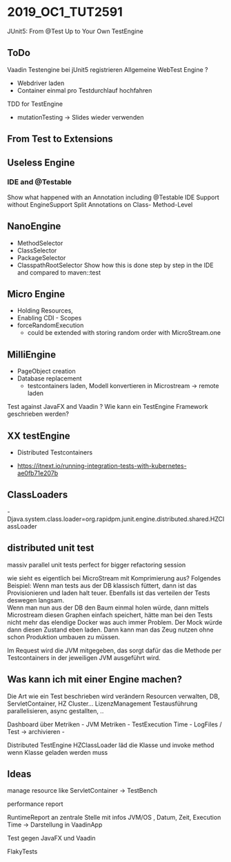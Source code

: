 # 2019_OC1_TUT2591
JUnit5: From @Test Up to Your Own TestEngine

## ToDo

Vaadin Testengine bei jUnit5 registrieren
Allgemeine WebTest Engine ?
* Webdriver laden
* Container einmal pro Testdurchlauf hochfahren
  
TDD for TestEngine
* mutationTesting -> Slides wieder verwenden


## From Test to Extensions

## Useless Engine

### IDE and @Testable
Show what happened with an Annotation including @Testable
IDE Support without EngineSupport
Split Annotations on Class- Method-Level

## NanoEngine
* MethodSelector
* ClassSelector
* PackageSelector
* ClasspathRootSelector
 Show how this is done step by step in the IDE and compared to maven::test

## Micro Engine
* Holding Resources, 
* Enabling CDI - Scopes
* forceRandomExecution
    * could be extended with storing random order with MicroStream.one


## MilliEngine
* PageObject creation
* Database replacement
    * testcontainers laden, Modell konvertieren in Microstream -> remote laden
    

Test against JavaFX and Vaadin ?
Wie kann ein TestEngine Framework geschrieben werden?

## XX testEngine
* Distributed Testcontainers 
- https://itnext.io/running-integration-tests-with-kubernetes-ae0fb71e207b


## ClassLoaders

-Djava.system.class.loader=org.rapidpm.junit.engine.distributed.shared.HZClassLoader


## distributed unit test
massiv parallel unit tests
perfect for bigger refactoring session

wie sieht es eigentlich bei MicroStream mit Komprimierung aus?
 Folgendes Beispiel: Wenn man tests aus der 
 DB klassisch füttert, dann ist das Provisionieren 
 und laden halt teuer. 
 Ebenfalls ist das verteilen der Tests deswegen langsam.   
 Wenn man nun aus der DB den Baum einmal holen würde, 
 dann mittels Microstream diesen Graphen einfach speichert, 
 hätte man bei den Tests nicht mehr das elendige Docker 
 was auch immer Problem. Der Mock würde dann diesen 
 Zustand eben laden. Dann kann man das Zeug nutzen 
 ohne schon Produktion umbauen zu müssen.


Im Request wird die JVM mitgegeben, das sorgt dafür das die 
Methode per Testcontainers in der jeweiligen JVM ausgeführt wird.






## Was kann ich mit einer Engine machen?
Die Art wie ein Test beschrieben wird verändern
Resourcen verwalten, DB, ServletContainer, HZ Cluster...
LizenzManagement
Testausführung parallelisieren, async gestallten, ..

Dashboard über Metriken
    - JVM Metriken
    - TestExecution Time
    - LogFiles / Test -> archivieren
    - 

Distributed TestEngine
HZClassLoader läd die Klasse und invoke method
wenn Klasse geladen werden muss


## Ideas
manage resource like ServletContainer
-> TestBench

performance report

RuntimeReport an zentrale Stelle mit infos
JVM/OS , Datum, Zeit, Execution Time
-> Darstellung in VaadinApp

Test gegen JavaFX und Vaadin

FlakyTests




